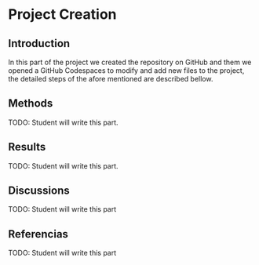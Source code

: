 # Project Creation

## Introduction
In this part of the project we created the
repository on GitHub and them we opened a GitHub Codespaces to modify and add new files to the project, the detailed steps of the afore mentioned are described bellow.

## Methods
TODO: Student will write this part.

## Results
TODO: Student will write this part.

## Discussions
TODO: Student will write this part

## Referencias 
TODO: Student will write this part

